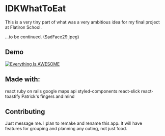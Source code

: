 # IDKWhatToEat

This is a very tiny part of what was a very ambitious idea for my final project at Flatiron School.

...to be continued. (SadFace29.jpeg)



## Demo

[![Everything Is AWESOME](https://img.youtube.com/vi/StTqXEQ2l-Y/0.jpg)](https://www.youtube.com/watch?v=StTqXEQ2l-Y "Everything Is AWESOME")




## Made with:

react
ruby on rails
google maps api
styled-components
react-slick
react-toastify
Patrick's fingers and mind

## Contributing

Just message me. I plan to remake and rename this app. It will have features for grouping and planning any outing, not just food.